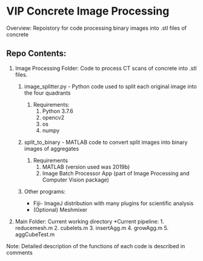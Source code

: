 <h1> VIP Concrete Image Processing </h1>

Overview: Repoistory for code processing binary images into .stl files of concrete

<h2> Repo Contents: </h2>

1. Image Processing Folder: Code to process CT scans of concrete into .stl files.
    1. image_splitter.py - Python code used to split each original image into the four quadrants
        1. Requirements:
            1. Python 3.7.6
            2. opencv2
            3. os
            4. numpy

    2. split_to_binary - MATLAB code to convert split images into binary images of aggregates
        1. Requirements
            1. MATLAB (version used was 2019b)
            2. Image Batch Processor App (part of Image Processing and Computer Vision package)
    3. Other programs:
        + Fiji- ImageJ distribution with many plugins for scientific analysis
        + (Optional) Meshmixer

2. Main Folder: Current working directory
    *Current pipeline:
        1. reducemesh.m
        2. cubelets.m
        3. insertAgg.m
        4. growAgg.m
        5. aggCubeTest.m

Note: Detailed description of the functions of each code is described in comments
